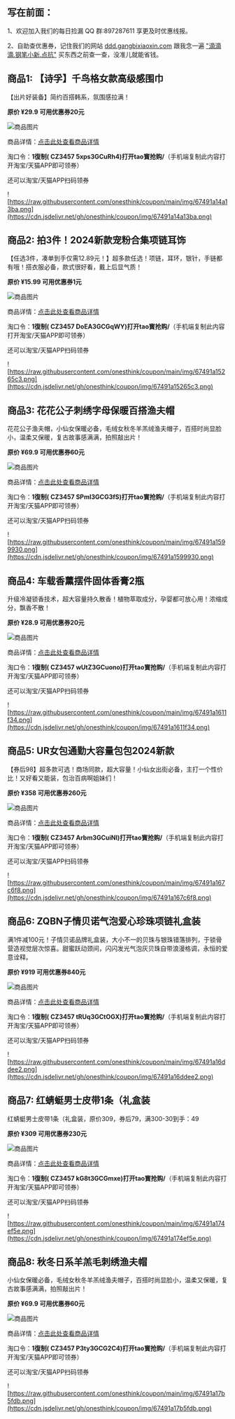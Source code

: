 ## 写在前面：

1、欢迎加入我们的每日捡漏 QQ 群:897287611 享更及时优惠线报。

2、自助查优惠券，记住我们的网站 [ddd.gangbixiaoxin.com](https://ddd.gangbixiaoxin.com) 跟我念一遍 ["滴滴滴.钢笔小新.点抗"](https://ddd.gangbixiaoxin.com) 买东西之前查一查，没准儿就能省钱。

## 商品1: 【诗孚】千鸟格女款高级感围巾

【出片好装备】简约百搭韩系，氛围感拉满！

**原价 ¥29.9 可用优惠券20元**

![商品图片](https://img.alicdn.com/i2/4059271120/O1CN01KWVMDq1K90V7dzCuo_!!4059271120.jpg)

商品详情：[点击此处查看商品详情](https://s.click.taobao.com/t?e=m%3D2%26s%3DFbqIxWaC1hpw4vFB6t2Z2ueEDrYVVa64yK8Cckff7TVRAdhuF14FMWkBO%2BOzR8e2RitN3%2FurF3zWbLW7uhxyboGvCrJWHk1%2FTyVl44vrPmd3miNKHWpinpVm%2FOAUUFw71qrpxiwMoCNxc1AtbZGVS43UCgz4J6eSd8QsyEPQRHsLZMqoQW%2BfuKGzo1lVxIioscFAdxd8KRymFBfwzfDGeKVD5g%2B6G1Ha%2FiYNzgEmGBK%2B1eTRDJa2Vgm4cNZ2u8XwlbRMz6GTKAYZjQKfJ2UQf03O4wtQ3K90XXhKrcBJdMzWDHkgwtEM5FifQwS%2BUFvDX0%2B3obhRTo5xKmPmpIKZsA%3D%3D&amp;union_lens=lensId:TAPI@1732844041@2133e4e7_135f_193758db32d_9a12@01)

淘口令：**1復制( CZ3457 5xps3GCuRh4)打开tao寳抢购/**（手机端复制此内容打开淘宝/天猫APP即可领券）</p>

还可以淘宝/天猫APP扫码领券

![https://raw.githubusercontent.com/onesthink/coupon/main/img/67491a14a13ba.png](https://cdn.jsdelivr.net/gh/onesthink/coupon/img/67491a14a13ba.png)

## 商品2: 拍3件！2024新款宠粉合集项链耳饰

【任选3件，凑单到手仅需12.89元！】超多款任选！项链，耳环，银针，手链都有哦！搭衣服必备，款式很好看，戴上后显气质！

**原价 ¥15.99 可用优惠券1元**

![商品图片](https://img.alicdn.com/i2/2209457615886/O1CN01W07kRX1tLqDMxyNM9_!!2209457615886.jpg)

商品详情：[点击此处查看商品详情](https://s.click.taobao.com/t?e=m%3D2%26s%3DnWhueaADtaFw4vFB6t2Z2ueEDrYVVa64XoO8tOebS%2BdRAdhuF14FMWkBO%2BOzR8e28sviUM61dt3WbLW7uhxyboGvCrJWHk1%2FTyVl44vrPmd3miNKHWpinpVm%2FOAUUFw71qrpxiwMoCNxc1AtbZGVS0rh2RZL7LYzyEj28TCZo%2FnNEPXytV9ALoS4zvCRUrquEBMXzFO8lg45L00UVY2tEF90ElBXrXs07Rkbr0tBzrLmf%2FGSOVZTaWeTKfxUp7IWFfqBdzjez3RTU1UpnLcQJ9kYvQZuIwx3oGeIQL4Fi9FDm3%2FiWKPoMJ%2BtDPL99eqchgcbUccTft%2B228n1ngbVmA%3D%3D&amp;union_lens=lensId:TAPI@1732844042@2104cb7d_12f0_193758db9e7_26d5@01)

淘口令：**1復制( CZ3457 DoEA3GCGqWY)打开tao寳抢购/**（手机端复制此内容打开淘宝/天猫APP即可领券）</p>

还可以淘宝/天猫APP扫码领券

![https://raw.githubusercontent.com/onesthink/coupon/main/img/67491a15265c3.png](https://cdn.jsdelivr.net/gh/onesthink/coupon/img/67491a15265c3.png)

## 商品3: 花花公子刺绣字母保暖百搭渔夫帽

花花公子渔夫帽，小仙女保暖必备，毛绒女秋冬羊羔绒渔夫帽子，百搭时尚显脸小，温柔又保暖，复古故事感满满，拍照敲出片！

**原价 ¥69.9 可用优惠券60元**

![商品图片](https://img.alicdn.com/i4/3357549645/O1CN01TuD9D02L7T4JkO42U_!!3357549645.jpg)

商品详情：[点击此处查看商品详情](https://s.click.taobao.com/t?e=m%3D2%26s%3D5clUYIF6nShw4vFB6t2Z2ueEDrYVVa64XoO8tOebS%2BdRAdhuF14FMWkBO%2BOzR8e2xq3IhSJN6GTWbLW7uhxyboGvCrJWHk1%2FTyVl44vrPmd3miNKHWpinpVm%2FOAUUFw71qrpxiwMoCNxc1AtbZGVS5rHbFi7jj19g0RsJgeNNkMLZMqoQW%2BfuKGzo1lVxIioihxzz%2Ft%2BHPOtcSzoBF08pbshAOk7kjp2WZ22kdJFSZjxNd0nnPhjhYOsaQ8YYlU7oBmoF9%2BUWJ04%2BfirBrx7mM7AMx9cWAx%2BEiM%2FlSG%2FbZQqVrpf53jbMy4zMVlUkLNOU1NVKZy3ECfGDF1NzTQoPw%3D%3D&amp;union_lens=lensId:TAPI@1732844044@213ef2e1_12a6_193758dbf8c_7de2@01)

淘口令：**1復制( CZ3457 SPml3GCG3fS)打开tao寳抢购/**（手机端复制此内容打开淘宝/天猫APP即可领券）</p>

还可以淘宝/天猫APP扫码领券

![https://raw.githubusercontent.com/onesthink/coupon/main/img/67491a1599930.png](https://cdn.jsdelivr.net/gh/onesthink/coupon/img/67491a1599930.png)

## 商品4: 车载香薰摆件固体香膏2瓶

升级冷凝锁香技术，超大容量持久散香！植物萃取成分，孕婴都可放心用！浓缩成分，飘香不散！

**原价 ¥28.9 可用优惠券20元**

![商品图片](https://img.alicdn.com/imgextra/i2/649510188/O1CN011XdnA01DG9TRkMg4n_!!649510188.png)

商品详情：[点击此处查看商品详情](https://s.click.taobao.com/t?e=m%3D2%26s%3DRNTRAmEZ%2Fr9w4vFB6t2Z2ueEDrYVVa64XoO8tOebS%2BdRAdhuF14FMWkBO%2BOzR8e25x%2BIUlGKNpXWbLW7uhxyboGvCrJWHk1%2FTyVl44vrPmd3miNKHWpinpVm%2FOAUUFw71qrpxiwMoCNxc1AtbZGVS3YbKZc3Sl2I0nzSOgRH03mMHuv7RoNv0Q0jFsbsQ7KWaaaUkAXUXoqcsU2N8Wd7pulvotyiD2bGXLQf7sJy%2FYwYipK7iAFC9ke4q0e5Qs8fwzzMEQiiMytVkSKsL%2FKbNdOG7fwodBwmSrYN8Umi9lUs3gL2b9zM4VnRVSa88%2FIcca2JNko0gYMhhQs2DjqgEA%3D%3D&amp;union_lens=lensId:TAPI@1732844045@213cb0e0_1169_193758dc5a7_57ff@01)

淘口令：**1復制( CZ3457 wUtZ3GCuono)打开tao寳抢购/**（手机端复制此内容打开淘宝/天猫APP即可领券）</p>

还可以淘宝/天猫APP扫码领券

![https://raw.githubusercontent.com/onesthink/coupon/main/img/67491a1611f34.png](https://cdn.jsdelivr.net/gh/onesthink/coupon/img/67491a1611f34.png)

## 商品5: UR女包通勤大容量包包2024新款

【券后98】超多款可选！商场同款，超大容量！小仙女出街必备，主打一个性价比！又好看又能装，包治百病啊姐妹们！

**原价 ¥358 可用优惠券260元**

![商品图片](https://img.alicdn.com/imgextra/i4/2069852777/O1CN01QwmwE21WNurk53wxK_!!2069852777.jpg)

商品详情：[点击此处查看商品详情](https://s.click.taobao.com/t?e=m%3D2%26s%3D99jbuLhWbFhw4vFB6t2Z2ueEDrYVVa64yK8Cckff7TVRAdhuF14FMWkBO%2BOzR8e2lovu%2FCElQOvWbLW7uhxyboGvCrJWHk1%2FTyVl44vrPmd3miNKHWpinpVm%2FOAUUFw71qrpxiwMoCNxc1AtbZGVS00Ez%2BhxW97Ivd1sOMgNYosLZMqoQW%2BfuKGzo1lVxIioycHsZUCE5OZAmVHMV%2B2TtMlLTaPfFKHzOp6IuNX3pNHL5UxD%2BhRHx5lMITA84O9WuIaS1HwvR8k4%2BfirBrx7mM7AMx9cWAx%2BEiM%2FlSG%2FbZQp7u4BMmnZ7KMtogIynHnBU1NVKZy3ECfGDF1NzTQoPw%3D%3D&amp;union_lens=lensId:TAPI@1732844047@212bbe4e_12b9_193758dcadc_b9ec@01)

淘口令：**1復制( CZ3457 Arbm3GCuiNl)打开tao寳抢购/**（手机端复制此内容打开淘宝/天猫APP即可领券）</p>

还可以淘宝/天猫APP扫码领券

![https://raw.githubusercontent.com/onesthink/coupon/main/img/67491a167c6f8.png](https://cdn.jsdelivr.net/gh/onesthink/coupon/img/67491a167c6f8.png)

## 商品6: ZQBN子情贝诺气泡爱心珍珠项链礼盒装

满1件减100元！子情贝诺品牌礼盒装，大小不一的贝珠与银珠错落排列，于锁骨营造视觉层次惊喜。甜蜜跃动颈间，闪闪发光气泡灰贝珠自带浪漫格调，永恒的爱意诠释。

**原价 ¥919 可用优惠券840元**

![商品图片](https://img.alicdn.com/i3/2218632281977/O1CN01Crrd3s1QTW13QuChh_!!2218632281977.jpg)

商品详情：[点击此处查看商品详情](https://s.click.taobao.com/t?e=m%3D2%26s%3DFSUkfcinPEZw4vFB6t2Z2ueEDrYVVa64yK8Cckff7TVRAdhuF14FMWkBO%2BOzR8e2MMgx22UI05bWbLW7uhxyboGvCrJWHk1%2FTyVl44vrPmd3miNKHWpinpVm%2FOAUUFw71qrpxiwMoCNxc1AtbZGVS4tYUuf5ZLqWQIK2Xktx%2Fh3NEPXytV9ALoS4zvCRUrquIL1iwMBjdozHf7xIlE%2BXNj6QLnYKJUf0j5r80k5YOXAZNNSehd5Q26Ys8jC24FjEH74ocGxCPwkbkJ5QxPS2Ci%2FKfJmqgrYAfWsUjZoD5RCLPH%2FWQaeUyviFDkH0XEWIDseal0NfMDXJpWvVCAyWdKJn5AyUbPoV&amp;union_lens=lensId:TAPI@1732844048@0bbb31ba_1246_193758dd069_60fa@01)

淘口令：**1復制( CZ3457 tRUq3GCtOGX)打开tao寳抢购/**（手机端复制此内容打开淘宝/天猫APP即可领券）</p>

还可以淘宝/天猫APP扫码领券

![https://raw.githubusercontent.com/onesthink/coupon/main/img/67491a16ddee2.png](https://cdn.jsdelivr.net/gh/onesthink/coupon/img/67491a16ddee2.png)

## 商品7: 红蜻蜓男士皮带1条（礼盒装

红蜻蜓男士皮带1条（礼盒装，原价309，券后79，满300-30到手：49

**原价 ¥309 可用优惠券230元**

![商品图片](https://img.alicdn.com/imgextra/i2/2746906825/O1CN01deFpgC20Hu7yfOv6r_!!2746906825.png)

商品详情：[点击此处查看商品详情](https://s.click.taobao.com/t?e=m%3D2%26s%3D8802PxzGNVZw4vFB6t2Z2ueEDrYVVa64yK8Cckff7TVRAdhuF14FMUO%2FQ5qsVRIRJ1gyddu7kN%2FWbLW7uhxyboGvCrJWHk1%2FTyVl44vrPmd3miNKHWpinpVm%2FOAUUFw71qrpxiwMoCNxc1AtbZGVS%2B%2BbulYWnNj2HCz4tnALatwLZMqoQW%2BfuKGzo1lVxIiopYGH%2BSf5IcWhKP7ozEUSAmHqwFyzkpZDdKfa%2FMvm7RP52SaptxxOrVEtumzwiMgoMKgoauCVhA9fT7ehuFFOjv7nyHmkoZi71hjz2dNwkcTjCI1cZHWJkxV8tgQcKZiWG5CeUMT0tgq9Gf2zmUiveQ%3D%3D&amp;union_lens=lensId:TAPI@1732844050@21082093_12b9_193758dd9b3_60d0@01)

淘口令：**1復制( CZ3457 kG8t3GCGmxe)打开tao寳抢购/**（手机端复制此内容打开淘宝/天猫APP即可领券）</p>

还可以淘宝/天猫APP扫码领券

![https://raw.githubusercontent.com/onesthink/coupon/main/img/67491a174ef5e.png](https://cdn.jsdelivr.net/gh/onesthink/coupon/img/67491a174ef5e.png)

## 商品8: 秋冬日系羊羔毛刺绣渔夫帽

小仙女保暖必备，毛绒女秋冬羊羔绒渔夫帽子，百搭时尚显脸小，温柔又保暖，复古故事感满满，拍照敲出片！

**原价 ¥69.9 可用优惠券60元**

![商品图片](https://img.alicdn.com/i1/3357549645/O1CN01vKRoM32L7T4JmVi8s_!!3357549645.jpg)

商品详情：[点击此处查看商品详情](https://s.click.taobao.com/t?e=m%3D2%26s%3DTNvhRBw9Zglw4vFB6t2Z2ueEDrYVVa64XoO8tOebS%2BdRAdhuF14FMUO%2FQ5qsVRIR8sviUM61dt3WbLW7uhxyboGvCrJWHk1%2FTyVl44vrPmd3miNKHWpinpVm%2FOAUUFw71qrpxiwMoCNxc1AtbZGVS5rHbFi7jj19g0RsJgeNNkMLZMqoQW%2BfuKGzo1lVxIioHTwhcJ6FLFZpTwldeOGGuMfdfDVY395Qy9uDRezECSmMbCx0Qc0ep6byeDKBRRpIknhCugB9%2FU1fT7ehuFFOjv7nyHmkoZi71hjz2dNwkcQ%2FSVNcJ5FdHJCC%2FktYnYizG5CeUMT0tgq9Gf2zmUiveQ%3D%3D&amp;union_lens=lensId:TAPI@1732844052@212c5cbd_12c0_193758ddeea_c21c@01)

淘口令：**1復制( CZ3457 P3ty3GCG2C4)打开tao寳抢购/**（手机端复制此内容打开淘宝/天猫APP即可领券）</p>

还可以淘宝/天猫APP扫码领券

![https://raw.githubusercontent.com/onesthink/coupon/main/img/67491a17b5fdb.png](https://cdn.jsdelivr.net/gh/onesthink/coupon/img/67491a17b5fdb.png)

